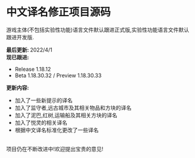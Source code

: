 # 中文译名修正项目源码

游戏主体(不包括实验性功能)语言文件默认跟进正式版,实验性功能语言文件默认跟进开发版.

<b>最后更新: </b>2022/4/1<br>
<b>现已跟进:</b>
- Release 1.18.12
- Beta 1.18.30.32 / Preview 1.18.30.33

<b>更新内容:</b>
- 加入了一些新提示的译名
- 加入了监守者,远古城市及其相关物品和方块的译名
- 加入了泥巴,红树,运输船及其相关方块的译名
- 加入了悦灵的相关译名
- 根据中文译名标准化更改了一些译名
<br>
项目仍在不断改进中!欢迎提出宝贵的意见!
